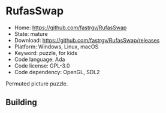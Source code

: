 # RufasSwap

- Home: https://github.com/fastrgv/RufasSwap
- State: mature
- Download: https://github.com/fastrgv/RufasSwap/releases
- Platform: Windows, Linux, macOS
- Keyword: puzzle, for kids
- Code language: Ada
- Code license: GPL-3.0
- Code dependency: OpenGL, SDL2

Permuted picture puzzle.

## Building
